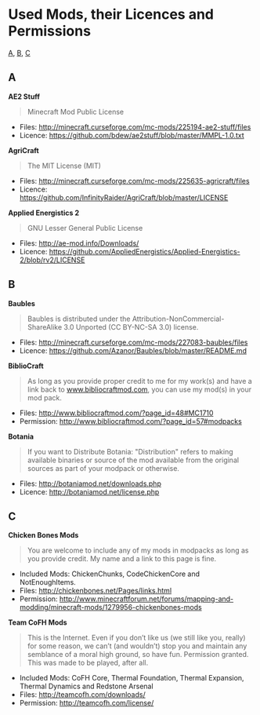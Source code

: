 # Used Mods, their Licences and Permissions

[A](#a), [B](#b), [C](#c)


## A

**AE2 Stuff**
> Minecraft Mod Public License

- Files: http://minecraft.curseforge.com/mc-mods/225194-ae2-stuff/files
- Licence: https://github.com/bdew/ae2stuff/blob/master/MMPL-1.0.txt

**AgriCraft**
> The MIT License (MIT)

- Files: http://minecraft.curseforge.com/mc-mods/225635-agricraft/files
- Licence: https://github.com/InfinityRaider/AgriCraft/blob/master/LICENSE

**Applied Energistics 2**
> GNU Lesser General Public License

- Files: http://ae-mod.info/Downloads/
- Licence: https://github.com/AppliedEnergistics/Applied-Energistics-2/blob/rv2/LICENSE

## B

**Baubles**
> Baubles is distributed under the Attribution-NonCommercial-ShareAlike 3.0 Unported (CC BY-NC-SA 3.0) license.

- Files: http://minecraft.curseforge.com/mc-mods/227083-baubles/files
- Licence: https://github.com/Azanor/Baubles/blob/master/README.md

**BiblioCraft**
> As long as you provide proper credit to me for my work(s) and have a link back to www.bibliocraftmod.com,  you can use my mod(s) in your mod pack.

- Files: http://www.bibliocraftmod.com/?page_id=48#MC1710
- Permission: http://www.bibliocraftmod.com/?page_id=57#modpacks

**Botania**
> If you want to Distribute Botania:
> "Distribution" refers to making available binaries or source of the mod available from the original sources as part of your modpack or otherwise.

- Files: http://botaniamod.net/downloads.php
- Licence: http://botaniamod.net/license.php

## C

**Chicken Bones Mods**
> You are welcome to include any of my mods in modpacks as long as you provide credit. My name and a link to this page is fine.

- Included Mods: ChickenChunks, CodeChickenCore and NotEnoughItems.
- Files: http://chickenbones.net/Pages/links.html
- Permission: http://www.minecraftforum.net/forums/mapping-and-modding/minecraft-mods/1279956-chickenbones-mods

**Team CoFH Mods**
> This is the Internet. Even if you don’t like us (we still like you, really) for some reason, we can’t (and wouldn’t) stop you and maintain any semblance of a moral high ground, so have fun. Permission granted. This was made to be played, after all.

- Included Mods: CoFH Core, Thermal Foundation, Thermal Expansion, Thermal Dynamics and Redstone Arsenal
- Files: http://teamcofh.com/downloads/
- Permission: http://teamcofh.com/license/
